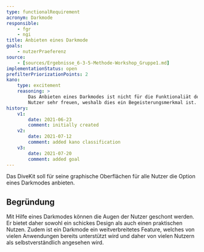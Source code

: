 ```yaml
---
type: functionalRequirement
acronym: Darkmode
responsible: 
    - fgr
    - ngi
title: Anbieten eines Darkmode 
goals: 
    - nutzerPraeferenz
source:
    - [sources/Ergebnisse_6-3-5-Methode-Workshop_Gruppe1.md]
implementationStatus: open
prefilterPriorizationPoints: 2
kano:
    type: excitement
    reasoning: >
        Das Anbieten eines Darkmodes ist nicht für die Funktionaliät des DiveKits relevant. Allerdings würde ein Vorhandensein viele 
        Nutzer sehr freuen, weshalb dies ein Begeisterungsmerkmal ist.
history:
    v1:
        date: 2021-06-23
        comment: initially created
    v2:
        date: 2021-07-12
        comment: added kano classification
    v3: 
        date: 2021-07-20
        comment: added goal
---
```


Das DiveKit soll für seine graphische Oberflächen für alle Nutzer die Option eines Darkmodes anbieten.

## Begründung

Mit Hilfe eines Darkmodes können die Augen der Nutzer geschont werden. Er bietet daher sowohl ein schickes Design als auch einen praktischen Nutzen. Zudem ist ein Darkmode ein weitverbreitetes Feature, welches von vielen Anwendungen bereits unterstützt wird und daher von vielen Nutzern als selbstverständlich angesehen wird.
